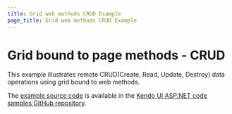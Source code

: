 ```yaml
---
title: Grid web methods CRUD Example
page_title: Grid web methods CRUD Example
---
```


# Grid bound to page methods - CRUD

This example illustrates remote CRUD(Create, Read, Update, Destroy) data operations using grid bound to web methods.

The [example source code](https://github.com/telerik/kendo-examples-asp-net/tree/master/grid-page-methods-crud) is available in the [Kendo UI ASP.NET code samples GitHub repository](https://github.com/telerik/kendo-examples-asp-net).

